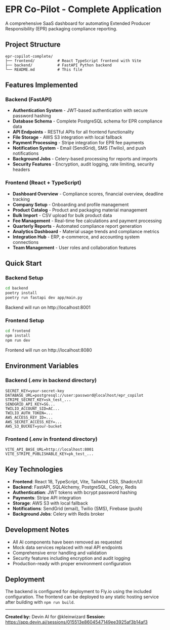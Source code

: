 # EPR Co-Pilot - Complete Application

A comprehensive SaaS dashboard for automating Extended Producer Responsibility (EPR) packaging compliance reporting.

## Project Structure

```
epr-copilot-complete/
├── frontend/          # React TypeScript frontend with Vite
├── backend/           # FastAPI Python backend
└── README.md          # This file
```

## Features Implemented

### Backend (FastAPI)
- **Authentication System** - JWT-based authentication with secure password hashing
- **Database Schema** - Complete PostgreSQL schema for EPR compliance data
- **API Endpoints** - RESTful APIs for all frontend functionality
- **File Storage** - AWS S3 integration with local fallback
- **Payment Processing** - Stripe integration for EPR fee payments
- **Notification System** - Email (SendGrid), SMS (Twilio), and push notifications
- **Background Jobs** - Celery-based processing for reports and imports
- **Security Features** - Encryption, audit logging, rate limiting, security headers

### Frontend (React + TypeScript)
- **Dashboard Overview** - Compliance scores, financial overview, deadline tracking
- **Company Setup** - Onboarding and profile management
- **Product Catalog** - Product and packaging material management
- **Bulk Import** - CSV upload for bulk product data
- **Fee Management** - Real-time fee calculations and payment processing
- **Quarterly Reports** - Automated compliance report generation
- **Analytics Dashboard** - Material usage trends and compliance metrics
- **Integration Hub** - ERP, e-commerce, and accounting system connections
- **Team Management** - User roles and collaboration features

## Quick Start

### Backend Setup
```bash
cd backend
poetry install
poetry run fastapi dev app/main.py
```
Backend will run on http://localhost:8001

### Frontend Setup
```bash
cd frontend
npm install
npm run dev
```
Frontend will run on http://localhost:8080

## Environment Variables

### Backend (.env in backend directory)
```
SECRET_KEY=your-secret-key
DATABASE_URL=postgresql://user:password@localhost/epr_copilot
STRIPE_SECRET_KEY=sk_test_...
SENDGRID_API_KEY=SG...
TWILIO_ACCOUNT_SID=AC...
TWILIO_AUTH_TOKEN=...
AWS_ACCESS_KEY_ID=...
AWS_SECRET_ACCESS_KEY=...
AWS_S3_BUCKET=your-bucket
```

### Frontend (.env in frontend directory)
```
VITE_API_BASE_URL=http://localhost:8001
VITE_STRIPE_PUBLISHABLE_KEY=pk_test_...
```

## Key Technologies

- **Frontend**: React 18, TypeScript, Vite, Tailwind CSS, Shadcn/UI
- **Backend**: FastAPI, SQLAlchemy, PostgreSQL, Celery, Redis
- **Authentication**: JWT tokens with bcrypt password hashing
- **Payments**: Stripe API integration
- **Storage**: AWS S3 with local fallback
- **Notifications**: SendGrid (email), Twilio (SMS), Firebase (push)
- **Background Jobs**: Celery with Redis broker

## Development Notes

- All AI components have been removed as requested
- Mock data services replaced with real API endpoints
- Comprehensive error handling and validation
- Security features including encryption and audit logging
- Production-ready with proper environment configuration

## Deployment

The backend is configured for deployment to Fly.io using the included configuration.
The frontend can be deployed to any static hosting service after building with `npm run build`.

---

**Created by:** Devin AI for @kleinwizard
**Session:** https://app.devin.ai/sessions/015513e8604547149ee3925af3b14af3
